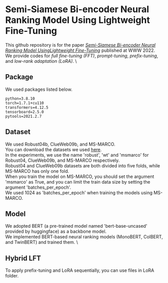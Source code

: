# Semi-Siamese Bi-encoder Neural Ranking Model Using Lightweight Fine-Tuning

This github repository is for the paper [*Semi-Siamese Bi-encoder Neural Ranking Model UsingLightweight Fine-Tuning*](https://arxiv.org/pdf/2110.14943) published at WWW 2022. \
We provide codes for *full fine-tuning (FFT)*, *prompt-tuning*, *prefix-tuning*, and *low-rank adaptation (LoRA)*. \

## Package
We used packages listed below.
```
python=3.8.10
torch=1.7.1+cu110
transformers=4.12.5
tensorboard=2.5.0
pytools=2021.2.7
```

## Dataset
We used Robust04b, ClueWeb09b, and MS-MARCO. \
You can download the datasets we used [here](https://drive.google.com/drive/folders/13uk9oAuN0k4yUl9n4TMOmf9JtaJ3-p-l?usp=sharing). \
In the experiments, we use the name 'robust', 'wt' and 'msmarco' for Robust04, ClueWeb09b, and MS-MARCO respectively. \
Robust04 and ClueWeb09b datasets are both divided into five folds, while MS-MARCO has only one fold. \
When you train the model on MS-MARCO, you should set the argument 'msmarco' as True, and you can limit the train data size by setting the argument 'batches_per_epoch'. \
We used 1024 as 'batches_per_epoch' when training the models using MS-MARCO.

## Model
We adopted BERT (a pre-trained model named 'bert-base-uncased' provided by huggingface) as a backbone model. \
We implemented BERT-based neural ranking models (MonoBERT, ColBERT, and TwinBERT) and trained them. \

## Hybrid LFT
To apply prefix-tuning and LoRA sequentially, you can use files in LoRA folder.
